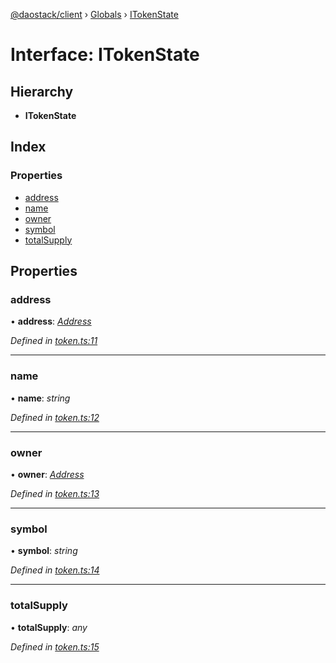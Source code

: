 [@daostack/client](../README.md) › [Globals](../globals.md) › [ITokenState](itokenstate.md)

# Interface: ITokenState

## Hierarchy

* **ITokenState**

## Index

### Properties

* [address](itokenstate.md#address)
* [name](itokenstate.md#name)
* [owner](itokenstate.md#owner)
* [symbol](itokenstate.md#symbol)
* [totalSupply](itokenstate.md#totalsupply)

## Properties

###  address

• **address**: *[Address](../globals.md#address)*

*Defined in [token.ts:11](https://github.com/daostack/client/blob/18967ff/src/token.ts#L11)*

___

###  name

• **name**: *string*

*Defined in [token.ts:12](https://github.com/daostack/client/blob/18967ff/src/token.ts#L12)*

___

###  owner

• **owner**: *[Address](../globals.md#address)*

*Defined in [token.ts:13](https://github.com/daostack/client/blob/18967ff/src/token.ts#L13)*

___

###  symbol

• **symbol**: *string*

*Defined in [token.ts:14](https://github.com/daostack/client/blob/18967ff/src/token.ts#L14)*

___

###  totalSupply

• **totalSupply**: *any*

*Defined in [token.ts:15](https://github.com/daostack/client/blob/18967ff/src/token.ts#L15)*
